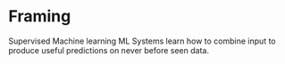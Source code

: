 # Framing

Supervised Machine learning
     ML Systems learn how to combine input to produce useful predictions on never before seen data.

